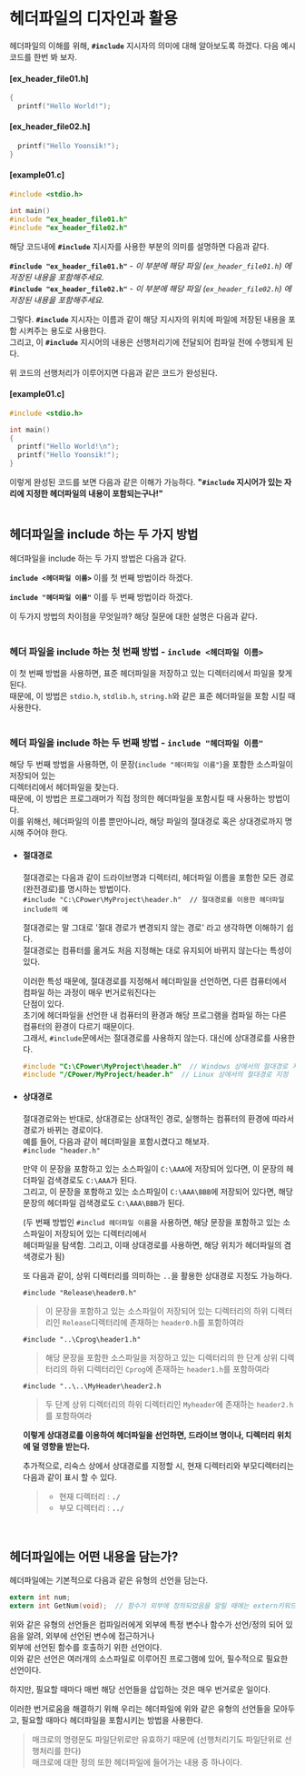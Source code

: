 # 헤더파일의 디자인과 활용
헤더파일의 이해를 위해, **`#include`** 지시자의 의미에 대해 알아보도록 하겠다. 다음 예시코드를 한번 봐 보자.

#### [ex_header_file01.h]
```c
{
  printf("Hello World!");
```
#### [ex_header_file02.h]
```c
  printf("Hello Yoonsik!");
}
```
#### [example01.c]
```c
#include <stdio.h>

int main()
#include "ex_header_file01.h"
#include "ex_header_file02.h"
```
해당 코드내에 **`#include`** 지시자를 사용한 부분의 의미를 설명하면 다음과 같다. 

**`#include "ex_header_file01.h"`** - *이 부분에 해당 파일 (`ex_header_file01.h`) 에 저장된 내용을 포함해주세요.*<br>
**`#include "ex_header_file02.h"`** - *이 부분에 해당 파일 (`ex_header_file02.h`) 에 저장된 내용을 포함해주세요.*<br>

그렇다. **`#include`** 지시자는 이름과 같이 해당 지시자의 위치에 파일에 저장된 내용을 포함 시켜주는 용도로 사용한다.<br>
그리고, 이 **`#include`** 지시어의 내용은 선행처리기에 전달되어 컴파일 전에 수행되게 된다.<br>

위 코드의 선행처리가 이루어지면 다음과 같은 코드가 완성된다. 
#### [example01.c]
```c
#include <stdio.h>

int main()
{
  printf("Hello World!\n");
  printf("Hello Yoonsik!");
}
```
이렇게 완성된 코드를 보면 다음과 같은 이해가 가능하다. **"`#include` 지시어가 있는 자리에 지정한 헤더파일의 내용이 포함되는구나!"**<br>
<br>

## 헤더파일을 include 하는 두 가지 방법
헤더파일을 include 하는 두 가지 방법은 다음과 같다.<br>

**`include <헤더파일 이름>`** 이를 첫 번째 방법이라 하겠다.<br>

**`include "헤더파일 이름"`** 이를 두 번째 방법이라 하겠다.<br>

이 두가지 방법의 차이점을 무엇일까? 해당 질문에 대한 설명은 다음과 같다.<br>
<br>

### 헤더 파일을 include 하는 첫 번째 방법 - `include <헤더파일 이름>`
이 첫 번째 방법을 사용하면, 표준 헤더파일을 저장하고 있는 디렉터리에서 파일을 찾게 된다.<br>
때문에, 이 방법은 `stdio.h`, `stdlib.h`, `string.h`와 같은 표준 헤더파일을 포함 시킬 때 사용한다.<br>
<br>

### 헤더 파일을 include 하는 두 번째 방법 - `include "헤더파일 이름"`
해당 두 번째 방법을 사용하면, 이 문장(`include "헤더파일 이름"`)을 포함한 소스파일이 저장되어 있는 <br>
디렉터리에서 헤더파일을 찾는다.<br>
때문에, 이 방법은 프로그래머가 직접 정의한 헤더파일을 포함시킬 때 사용하는 방법이다.<br>
이를 위해선, 헤더파일의 이름 뿐만아니라, 해당 파일의 절대경로 혹은 상대경로까지 명시해 주어야 한다.<br>

- #### 절대경로
  절대경로는 다음과 같이 드라이브명과 디렉터리, 헤더파일 이름을 포함한 모든 경로(완전경로)를 명시하는 방법이다.<br>
  `#include "C:\CPower\MyProject\header.h"  // 절대경로를 이용한 헤더파일 include의 예`
  
  절대경로는 말 그대로 '절대 경로가 변경되지 않는 경로' 라고 생각하면 이해하기 쉽다.<br>
  절대경로는 컴퓨터를 옮겨도 처음 지정해논 대로 유지되어 바뀌지 않는다는 특성이 있다.<br>

  이러한 특성 때문에, 절대경로를 지정해서 헤더파일을 선언하면, 다른 컴퓨터에서 컴파일 하는 과정이 매우 번거로워진다는<br>
  단점이 있다.<br>
  초기에 헤더파일을 선언한 내 컴퓨터의 환경과 해당 프로그램을 컴파일 하는 다른 컴퓨터의 환경이 다르기 때문이다.<br>
  그래서, `#include`문에서는 절대경로를 사용하지 않는다. 대신에 상대경로를 사용한다.<br>

  ```c
  #include "C:\CPower\MyProject\header.h"  // Windows 상에서의 절대경로 지정
  #include "/CPower/MyProject/header.h"  // Linux 상에서의 절대경로 지정
  ```
  

- #### 상대경로 
  절대경로와는 반대로, 상대경로는 상대적인 경로, 실행하는 컴퓨터의 환경에 따라서 경로가 바뀌는 경로이다.<br>
  예를 들어, 다음과 같이 헤더파일을 포함시켰다고 해보자.<br>
  `#include "header.h"`

  만약 이 문장을 포함하고 있는 소스파일이 `C:\AAA`에 저장되어 있다면, 이 문장의 헤더파일 검색경로도 `C:\AAA`가 된다.<br>
  그리고, 이 문장을 포함하고 있는 소스파일이 `C:\AAA\BBB`에 저장되어 있다면, 해당 문장의 헤더파일 검색경로도 `C:\AAA\BBB`가 된다.<br>
  
  (두 번째 방법인 `#includ 헤더파일 이름`을 사용하면, 해당 문장을 포함하고 있는 소스파일이 저장되어 있는 디렉터리에서<br>
  헤더파일을 탐색함. 그리고, 이때 상대경로를 사용하면, 해당 위치가 헤더파일의 겸색경로가 됨)

  또 다음과 같이, 상위 디렉터리를 의미하는 `..`을 활용한 상대경로 지정도 가능하다.<br>

  `#include "Release\header0.h"`
  > 이 문장을 포함하고 있는 소스파일이 저장되어 있는 디렉터리의 하위 디렉터리인 `Release`디렉터리에 존재하는 `header0.h`를 포함하여라<br>

  `#include "..\Cprog\header1.h"`
  > 해당 문장을 포함한 소스파일을 저장하고 있는 디렉터리의 한 단계 상위 디렉터리의 하위 디렉터리인 `Cprog`에 존재하는 `header1.h`를 포함하여라<br>

  `#include "..\..\MyHeader\header2.h`
  > 두 단계 상위 디렉터리의 하위 디렉터리인 `Myheader`에 존재하는 `header2.h`를 포함하여라<br>

  **이렇게 상대경로를 이용하여 헤더파일을 선언하면, 드라이브 명이나, 디렉터리 위치에 덜 영향을 받는다.** <br>

  추가적으로, 리숙스 상에서 상대경로를 지정할 시, 현재 디렉터리와 부모디렉터리는 다음과 같이 표시 할 수 있다.<br>
  >  - 현재 디렉터리 : **`./`** 
  >  - 부모 디렉터리 : **`../`** <br>
<br>

## 헤더파일에는 어떤 내용을 담는가?
헤더파일에는 기본적으로 다음과 같은 유형의 선언을 담는다.<br>
```c
extern int num;
extern int GetNum(void);  // 함수가 외부에 정의되었음을 알릴 때에는 extern키워드를 생략 가능하다. 
```
위와 같은 유형의 선언들은 컴파일러에게 외부에 특정 변수나 함수가 선언/정의 되어 있음을 알려, 외부에 선언된 변수에 접근하거나<br>
외부에 선언된 함수를 호출하기 위한 선언이다.<br>
이와 같은 선언은 여러개의 소스파일로 이루어진 프로그램에 있어, 필수적으로 필요한 선언이다.<br>

하지만, 필요할 때마다 매번 해당 선언들을 삽입하는 것은 매우 번거로운 일이다.<br>

이러한 번거로움을 해결하기 위해 우리는 헤더파일에 위와 같은 유형의 선언들을 모아두고, 필요할 때마다 헤더파일을 포함시키는 방법을 사용한다.<br>

> 매크로의 명령문도 파일단위로만 유효하기 때문에 (선행처리기도 파일단위로 선행처리를 한다)<br>
매크로에 대한 정의 또한 헤더파일에 들어가는 내용 중 하나이다.<br>
<br>


